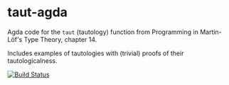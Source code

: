 # taut-agda
Agda code for the `taut` (tautology) function from Programming in Martin-Löf's Type Theory, chapter 14.

Includes examples of tautologies with (trivial) proofs of their tautologicalness.

[![Build Status](https://travis-ci.org/scott-fleischman/taut-agda.svg?branch=master)](https://travis-ci.org/scott-fleischman/taut-agda)
